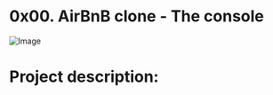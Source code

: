 # 0x00. AirBnB clone - The console
![Image](https://i.imgur.com/9vI2cVB.png)

# Project description:

 
